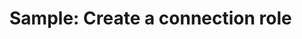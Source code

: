 # Sample: Create a connection role

<!-- https://docs.microsoft.com/en-us/dynamics365/customer-engagement/developer/sample-create-connection-role-early-bound -->
